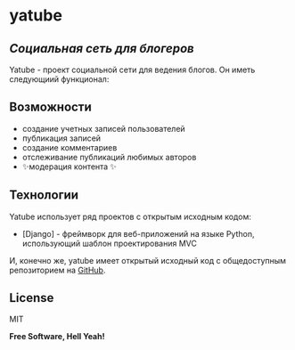 # yatube
## _Социальная сеть для блогеров_

Yatube - проект социальной сети для ведения блогов. Он иметь следующиий функционал:

## Возможности

- создание учетных записей пользователей
- публикация записей
- создание комментариев
- отслеживание публикаций любимых авторов
- ✨модерация контента ✨

## Технологии

Yatube использует ряд проектов с открытым исходным кодом:

- [Django] - фреймворк для веб-приложений на языке Python, использующий шаблон проектирования MVC

И, конечно же, yatube имеет открытый исходный код с общедоступным репозиторием на [GitHub][git].

## License

MIT

**Free Software, Hell Yeah!**

   [git]: <https://github.com/MarcusStill/yatube_project>
